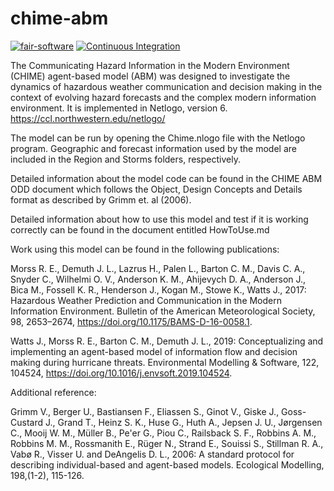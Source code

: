 # chime-abm

[![fair-software](https://img.shields.io/badge/fair--software.eu-%E2%97%8F%20%20%E2%97%8F%20%20%E2%97%8B%20%20%E2%97%8B%20%20%E2%97%8B-orange)](https://fair-software.eu)
[![Continuous Integration](https://github.com/comses-education/chime-abm/actions/workflows/makefile.yml/badge.svg)](https://github.com/comses-education/chime-abm/actions/workflows/makefile.yml)

The Communicating Hazard Information in the Modern Environment (CHIME) agent-based model (ABM) was designed to investigate the dynamics of hazardous weather communication and decision making in the context of evolving hazard forecasts and the complex modern information environment. It is implemented in Netlogo, version 6. https://ccl.northwestern.edu/netlogo/

The model can be run by opening the Chime.nlogo file with the Netlogo program. Geographic and forecast information used by the model are included in the Region and Storms folders, respectively.

Detailed information about the model code can be found in the CHIME ABM ODD document which follows the Object, Design Concepts and Details format as described by Grimm et. al (2006). 

Detailed information about how to use this model and test if it is working correctly can be found in the document entitled HowToUse.md

Work using this model can be found in the following publications:

Morss R. E., Demuth J. L., Lazrus H., Palen L., Barton C. M., Davis C. A., Snyder C., Wilhelmi O. V., Anderson K. M., Ahijevych D. A., Anderson J., Bica M., Fossell K. R., Henderson J., Kogan M., Stowe K., Watts J., 2017: Hazardous Weather Prediction and Communication in the Modern Information Environment. Bulletin of the American Meteorological Society, 98, 2653–2674, https://doi.org/10.1175/BAMS-D-16-0058.1.

Watts J., Morss R. E., Barton C. M., Demuth J. L., 2019: Conceptualizing and implementing an agent-based model of information flow and decision making during hurricane threats. Environmental Modelling & Software, 122, 104524, https://doi.org/10.1016/j.envsoft.2019.104524.

Additional reference:

Grimm V., Berger U., Bastiansen F., Eliassen S., Ginot V., Giske J., Goss-Custard J., Grand T., Heinz S. K., Huse G., Huth A., Jepsen J. U., Jørgensen C., Mooij W. M., Müller B., Pe'er G., Piou C., Railsback S. F., Robbins A. M., Robbins M. M., Rossmanith E., Rüger N., Strand E., Souissi S., Stillman R. A., Vabø R., Visser U. and DeAngelis D. L., 2006: A standard protocol for describing individual-based and agent-based models. Ecological Modelling, 198,(1-2), 115-126.


